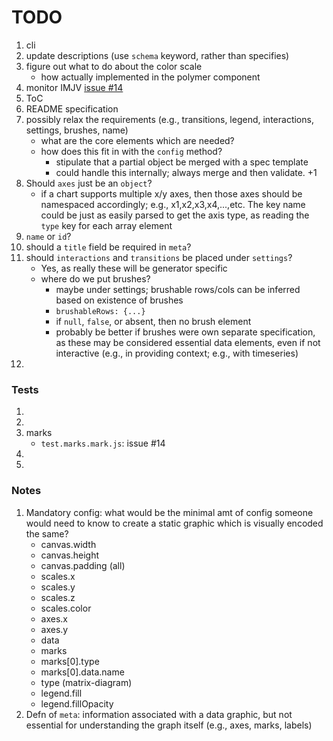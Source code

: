 TODO
====

1. cli
2. update descriptions (use `schema` keyword, rather than specifies)
3. figure out what to do about the color scale
	-	how actually implemented in the polymer component
4. monitor IMJV [issue #14](https://github.com/mafintosh/is-my-json-valid/issues/14)
5. ToC
6. README specification
7. possibly relax the requirements (e.g., transitions, legend, interactions, settings, brushes, name)
	-	what are the core elements which are needed?
	-	how does this fit in with the `config` method?
		-	stipulate that a partial object be merged with a spec template
		-	could handle this internally; always merge and then validate. +1
8. Should `axes` just be an `object`?
	-	if a chart supports multiple x/y axes, then those axes should be namespaced accordingly; e.g., x1,x2,x3,x4,...,etc. The key name could be just as easily parsed to get the axis type, as reading the `type` key for each array element
9. `name` or `id`?
10. should a `title` field be required in `meta`?
11. should `interactions` and `transitions` be placed under `settings`? 
	- 	Yes, as really these will be generator specific
	-	where do we put brushes?
		-	maybe under settings; brushable rows/cols can be inferred based on existence of brushes
		-	`brushableRows: {...}`
		- 	if `null`, `false`, or absent, then no brush element
		- 	probably be better if brushes were own separate specification, as these may be considered essential data elements, even if not interactive (e.g., in providing context; e.g., with timeseries)
12. 


### Tests

1. 
2. 
3. marks
	- `test.marks.mark.js`: issue #14
4. 
5. 


### Notes

1. Mandatory config: what would be the minimal amt of config someone would need to know to create a static graphic which is visually encoded the same?
	-	canvas.width
	-	canvas.height
	-	canvas.padding (all)
	-	scales.x
	- 	scales.y
	-	scales.z
	-	scales.color
	-	axes.x
	-	axes.y
	-	data
	-	marks
	-	marks[0].type
	-	marks[0].data.name
	-	type (matrix-diagram)
	-	legend.fill
	-	legend.fillOpacity
2. Defn of `meta`: information associated with a data graphic, but not essential for understanding the graph itself (e.g., axes, marks, labels)
